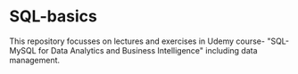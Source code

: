 # SQL-basics
This repository focusses on lectures and exercises in Udemy course- "SQL-MySQL for Data Analytics and Business Intelligence" including data management.
